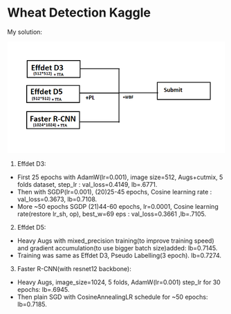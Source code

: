 # Wheat Detection Kaggle
My solution:
  
![1](wheat_sol.png)

1. Effdet D3:
  - First 25 epochs with AdamW(lr=0.001), image size=512, Augs+cutmix, 5 folds dataset, step_lr : val_loss=0.4149, lb=.6771.
  - Then with SGDP(lr=0.001), (20)25-45 epochs, Cosine learning rate : val_loss=0.3673, lb=0.7108.
  - More ~50 epochs SGDP (21)44-60 epochs, lr=0.0001, Cosine learning rate(restore lr_sh, op), best_w=69 eps : val_loss=0.3661 ,lb=.7105.
2. Effdet D5:
  - Heavy Augs with mixed_precision training(to improve training speed) and gradient accumulation(to use bigger batch size)added: lb=0.7145.
  - Training was same as Effdet D3, Pseudo Labelling(3 epoch). lb=0.7274.
3. Faster R-CNN(with resnet12 backbone):  
  - Heavy Augs, image_size=1024, 5 folds, AdamW(lr=0.001) step_lr for 30 epochs: lb=.6945.
  - Then plain SGD with CosineAnnealingLR schedule for ~50 epochs: lb=0.7185.
  
  
  
